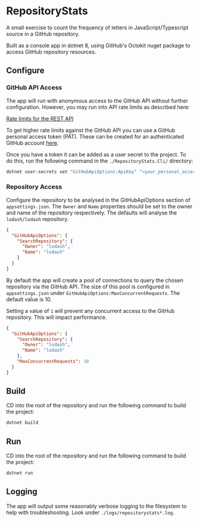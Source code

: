 # RepositoryStats

A small exercise to count the frequency of letters in JavaScript/Typescript source in a GitHub repository.

Built as a console app in dotnet 8, using GitHub's Octokit nuget package to access GitHub repository resources.

## Configure

### GitHub API Access

The app will run with anonymous access to the GitHub API without further configuration. However, you may run into API rate limits as described here:

[Rate limits for the REST API](https://docs.github.com/en/rest/using-the-rest-api/rate-limits-for-the-rest-api?apiVersion=2022-11-28)

To get higher rate limits against the GitHub API you can use a GitHub personal access token (PAT). These can be created for an authenticated GitHub account [here](https://github.com/settings/tokens?type=beta).

Once you have a token it can be added as a user secret to the project. To do this, run the following command in the `./RepositoryStats.Cli/` directory:
```bash
dotnet user-secrets set "GitHubApiOptions:ApiKey" "<your_personal_access_token>"
```

### Repository Access

Configure the repository to be analysed in the GitHubApiOptions section of `appsettings.json`. The `Owner` and `Name` properties should be set to the owner and name of the repository respectively. The defaults will analyse the `lodash/lodash` repository.

```json
{
  "GitHubApiOptions": {
    "SearchRepository": {
      "Owner": "lodash",
      "Name": "lodash"
    }
  }
}
```

By default the app will create a pool of connections to query the chosen repository via the GitHub API. The size of this pool is configured in `appsettings.json` under `GitHubApiOptions:MaxConcurrentRequests`. The default value is 10. 

Setting a value of `1` will prevent any concurrent access to the GitHub repository. This will impact performance.

```json
{
  "GitHubApiOptions": {
    "SearchRepository": {
      "Owner": "lodash",
      "Name": "lodash"
    },
    "MaxConcurrentRequests": 10
  }
}
```
## Build
CD into the root of the repository and run the following command to build the project:
```bash
dotnet build
```

## Run

CD into the root of the repository and run the following command to build the project:
```bash
dotnet run 
```

## Logging

The app will output some reasonably verbose logging to the filesystem to help with troubleshooting. Look under `./logs/repositorystats*.log`.
